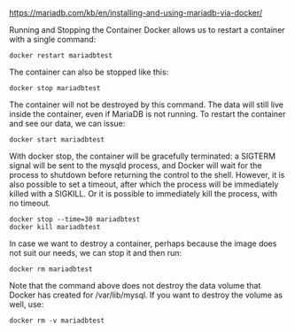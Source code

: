 https://mariadb.com/kb/en/installing-and-using-mariadb-via-docker/

Running and Stopping the Container
Docker allows us to restart a container with a single command:

```
docker restart mariadbtest
```

The container can also be stopped like this:

```
docker stop mariadbtest
```

The container will not be destroyed by this command. The data will still live inside the container, even if MariaDB is not running. To restart the container and see our data, we can issue:

```
docker start mariadbtest
```

With docker stop, the container will be gracefully terminated: a SIGTERM signal will be sent to the mysqld process, and Docker will wait for the process to shutdown before returning the control to the shell. However, it is also possible to set a timeout, after which the process will be immediately killed with a SIGKILL. Or it is possible to immediately kill the process, with no timeout.

```
docker stop --time=30 mariadbtest
docker kill mariadbtest
```

In case we want to destroy a container, perhaps because the image does not suit our needs, we can stop it and then run:

```
docker rm mariadbtest
```

Note that the command above does not destroy the data volume that Docker has created for /var/lib/mysql. If you want to destroy the volume as well, use:

```
docker rm -v mariadbtest
```
